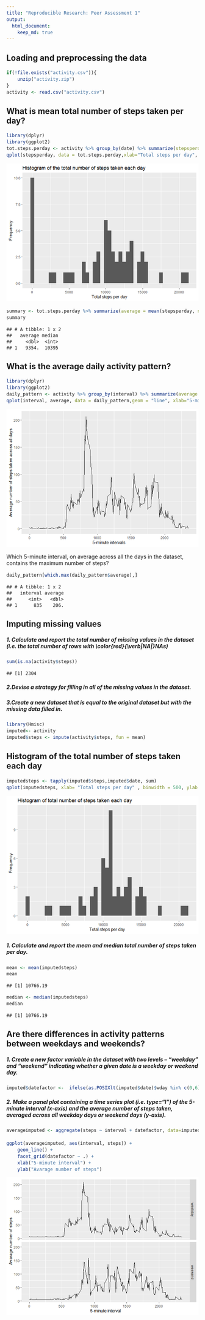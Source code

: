 ```yaml
---
title: "Reproducible Research: Peer Assessment 1"
output: 
  html_document:
    keep_md: true
---
```



## Loading and preprocessing the data


```r
if(!file.exists("activity.csv")){
    unzip("activity.zip")
}
activity <- read.csv("activity.csv")
```

## What is mean total number of steps taken per day?


```r
library(dplyr)
library(ggplot2)
tot.steps.perday <- activity %>% group_by(date) %>% summarize(stepsperday = sum(steps,na.rm = TRUE ))
qplot(stepsperday, data = tot.steps.perday,xlab="Total steps per day", ylab ="Frequency", main = "Histogram of the total number of steps taken each day", binwidth = 500)
```

![](PA1_template_files/figure-html/plot1-1.png)<!-- -->

```r
summary <- tot.steps.perday %>% summarize(average = mean(stepsperday, na.rm = TRUE), median = median(stepsperday, na.rm = TRUE))
summary
```

```
## # A tibble: 1 x 2
##   average median
##     <dbl>  <int>
## 1   9354.  10395
```

## What is the average daily activity pattern?

```r
library(dplyr)
library(ggplot2)
daily_pattern <- activity %>% group_by(interval) %>% summarize(average = mean(steps,na.rm = TRUE ))
qplot(interval, average, data = daily_pattern,geom = "line", xlab="5-minute intervals", ylab= "Average number of steps taken across all days")
```

![](PA1_template_files/figure-html/plot2-1.png)<!-- -->

Which 5-minute interval, on average across all the days in the dataset, contains the maximum number of steps?


```r
daily_pattern[which.max(daily_pattern$average),]
```

```
## # A tibble: 1 x 2
##   interval average
##      <int>   <dbl>
## 1      835    206.
```

## Imputing missing values

##### 1. Calculate and report the total number of missing values in the dataset (i.e. the total number of rows with \color{red}{\verb|NA|}NAs)


```r
sum(is.na(activity$steps))
```

```
## [1] 2304
```

##### 2.Devise a strategy for filling in all of the missing values in the dataset.
##### 3.Create a new dataset that is equal to the original dataset but with the missing data filled in.


```r
library(Hmisc)
imputed<- activity  
imputed$steps <- impute(activity$steps, fun = mean)
```

## Histogram of the total number of steps taken each day 

```r
imputedsteps <- tapply(imputed$steps,imputed$date, sum)
qplot(imputedsteps, xlab= "Total steps per day" , binwidth = 500, ylab = "Frequency",main = "Histogram of total number of steps taken each day" )
```

![](PA1_template_files/figure-html/plot3-1.png)<!-- -->

##### 1. Calculate and report the mean and median total number of steps taken per day.

```r
mean <- mean(imputedsteps)
mean
```

```
## [1] 10766.19
```

```r
median <- median(imputedsteps)
median
```

```
## [1] 10766.19
```

## Are there differences in activity patterns between weekdays and weekends?

##### 1. Create a new factor variable in the dataset with two levels – “weekday” and “weekend” indicating whether a given date is a weekday or weekend day.


```r
imputed$datefactor <-  ifelse(as.POSIXlt(imputed$date)$wday %in% c(0,6), 'weekend', 'weekday')
```

##### 2. Make a panel plot containing a time series plot (i.e. type=“l”) of the 5-minute interval (x-axis) and the average number of steps taken, averaged across all weekday days or weekend days (y-axis).


```r
averageimputed <- aggregate(steps ~ interval + datefactor, data=imputed, "mean")

ggplot(averageimputed, aes(interval, steps)) + 
    geom_line() + 
    facet_grid(datefactor ~ .) +
    xlab("5-minute interval") + 
    ylab("Avarage number of steps")
```

![](PA1_template_files/figure-html/plot4-1.png)<!-- -->


